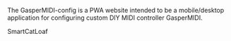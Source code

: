 The GasperMIDI-config is a PWA website intended to be a mobile/desktop application for configuring custom DIY MIDI controller GasperMIDI.

SmartCatLoaf

